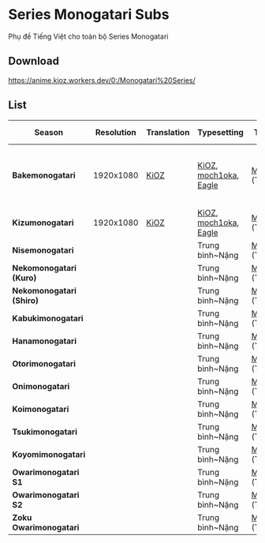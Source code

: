 # Series Monogatari Subs
Phụ đề Tiếng Việt cho toàn bộ Series Monogatari

## Download
https://anime.kioz.workers.dev/0:/Monogatari%20Series/

## List

|**Season**|**Resolution**|**Translation**|**Typesetting**|**Thanks to**|**Last Modified**|**Note**|
|--------|--------|--------|--------|--------|--------|--------|
|**Bakemonogatari**|1920x1080|[KiOZ](https://github.com/realKiOZ)|[KiOZ](https://github.com/realKiOZ), [moch1oka](https://github.com/moch1oka), [Eagle](https://github.com/MasterEagle2909)|[MTBB](https://nyaa.si/view/1582135) (TS,Timing)|5/20/23 (Bake03,04: Đền-->Chùa, Bake11: SửaNhẹTS)|Cảm ơn [luudanmatcuoi](https://myanimelist.net/profile/luudanmatcuoi) đã hỗ trợ check chính tả|
|**Kizumonogatari**|1920x1080|[KiOZ](https://github.com/realKiOZ)|[KiOZ](https://github.com/realKiOZ), [moch1oka](https://github.com/moch1oka), [Eagle](https://github.com/MasterEagle2909)|[MTBB](https://nyaa.si/view/1582135) (TS,Timing)|5/10/23||
|**Nisemonogatari**|||Trung bình~Nặng|[MTBB](https://nyaa.si/view/1582135) (TS,Timing)|||
|**Nekomonogatari (Kuro)**|||Trung bình~Nặng|[MTBB](https://nyaa.si/view/1582135) (TS,Timing)|||
|**Nekomonogatari (Shiro)**|||Trung bình~Nặng|[MTBB](https://nyaa.si/view/1582135) (TS,Timing)|||
|**Kabukimonogatari**|||Trung bình~Nặng|[MTBB](https://nyaa.si/view/1582135) (TS,Timing)|||
|**Hanamonogatari**|||Trung bình~Nặng|[MTBB](https://nyaa.si/view/1582135) (TS,Timing)|||
|**Otorimonogatari**|||Trung bình~Nặng|[MTBB](https://nyaa.si/view/1582135) (TS,Timing)|||
|**Onimonogatari**|||Trung bình~Nặng|[MTBB](https://nyaa.si/view/1582135) (TS,Timing)|||
|**Koimonogatari**|||Trung bình~Nặng|[MTBB](https://nyaa.si/view/1582135) (TS,Timing)|||
|**Tsukimonogatari**|||Trung bình~Nặng|[MTBB](https://nyaa.si/view/1582135) (TS,Timing)|||
|**Koyomimonogatari**|||Trung bình~Nặng|[MTBB](https://nyaa.si/view/1582135) (TS,Timing)|||
|**Owarimonogatari S1**|||Trung bình~Nặng|[MTBB](https://nyaa.si/view/1582135) (TS,Timing)|||
|**Owarimonogatari S2**|||Trung bình~Nặng|[MTBB](https://nyaa.si/view/1582135) (TS,Timing)|||
|**Zoku Owarimonogatari**|||Trung bình~Nặng|[MTBB](https://nyaa.si/view/1582135) (TS,Timing)|||
